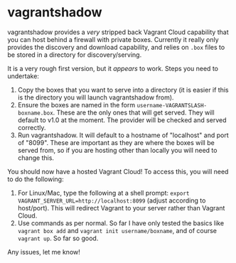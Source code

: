 vagrantshadow 
=============

vagrantshadow provides a _very_ stripped back Vagrant Cloud capability that you can host behind a firewall with private boxes.  Currently it really only provides the discovery and download capability, and relies on `.box` files to be stored in a directory for discovery/serving.

It is a very rough first version, but it _appears_ to work.  Steps you need to undertake:

1. Copy the boxes that you want to serve into a directory (it is easier if this is the directory you will launch vagrantshadow from).
1. Ensure the boxes are named in the form `username-VAGRANTSLASH-boxname.box`.  These are the only ones that will get served.  They will default to v1.0 at the moment.  The provider will be checked and served correctly.
1. Run vagrantshadow.  It will default to a hostname of "localhost" and port of "8099".  These are important as they are where the boxes will be served from, so if you are hosting other than locally you will need to change this.

You should now have a hosted Vagrant Cloud!  To access this, you will need to do the following:

1. For Linux/Mac, type the following at a shell prompt: `export VAGRANT_SERVER_URL=http://localhost:8099` (adjust according to host/port).  This will redirect Vagrant to your server rather than Vagrant Cloud.
1. Use commands as per normal.  So far I have only tested the basics like `vagrant box add` and `vagrant init username/boxname`, and of course `vagrant up`.  So far so good.

Any issues, let me know!
